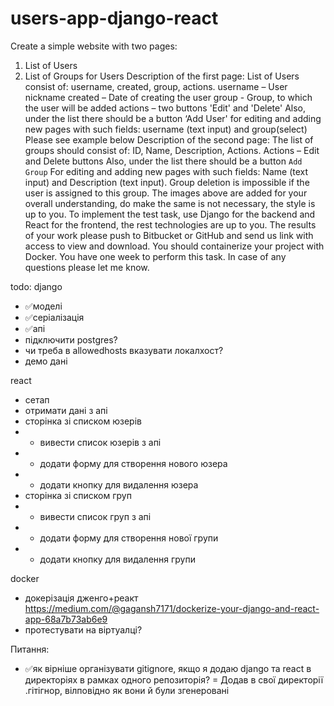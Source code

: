 # users-app-django-react

Create a simple website with two pages:
1) List of Users
2) List of Groups for Users
Description of the first page:
List of Users consist of: username, created, group, actions.
username – User nickname
created – Date of creating the user
group - Group, to which the user will be added
actions – two buttons 'Edit' and 'Delete'
Also, under the list there should be a button ‘Add User'
for editing and adding new pages with such fields: username (text input) and group(select)
Please see example below
Description of the second page:
The list of groups should consist of: ID, Name, Description, Actions.
Actions – Edit and Delete buttons
Also, under the list there should be a button `Add Group`
For editing and adding new pages with such fields: Name (text input) and Description (text
input).
Group deletion is impossible if the user is assigned to this group.
The images above are added for your overall understanding, do make the same is not
necessary, the style is up to you.
To implement the test task, use Django for the backend and React for the frontend, the rest
technologies are up to you.
The results of your work please push to Bitbucket or GitHub and send us link with access to
view and download.
You should containerize your project with Docker.
You have one week to perform this task. In case of any questions please let me know.

todo:
django
- ✅моделі
- ✅серіалізація
- ✅апі
- підключити postgres?
- чи треба в allowedhosts вказувати локалхост?
- демо дані


react
- сетап
- отримати дані з апі
- сторінка зі списком юзерів
- - вивести список юзерів з апі
- - додати форму для створення нового юзера
- - додати кнопку для видалення юзера
- сторінка зі списком груп
- - вивести список груп з апі
- - додати форму для створення нової групи
- - додати кнопку для видалення групи


docker
- докерізація дженго+реакт https://medium.com/@gagansh7171/dockerize-your-django-and-react-app-68a7b73ab6e9
- протестувати на віртуалці?


Питання:
- ✅як вірніше організувати gitignore, якщо я додаю django та react в директоріях в рамках одного репозиторія? = Додав в свої директорії .гітігнор, вілповідно як вони й були згенеровані
